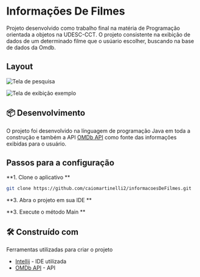 # Informações De Filmes

Projeto desenvolvido como trabalho final na matéria de Programação orientada a objetos na UDESC-CCT. O projeto consistente na exibição de dados de um determinado filme que o usúario escolher, buscando na base de dados da Omdb.

## Layout 
![Tela de pesquisa](https://user-images.githubusercontent.com/108761311/177580842-fb35a9b4-1350-4990-94b0-60f962de3dc7.png)

![Tela de exibição exemplo](https://user-images.githubusercontent.com/108761311/177580831-2effae5b-cfeb-4296-9e53-e0dc89045958.png)

## 📦 Desenvolvimento

O projeto foi desenvolvido na línguagem de programação Java em toda a construção e também a API [OMDb API](https://www.omdbapi.com/) como fonte das informações exibidas para o usuário.

## Passos para a configuração

**1. Clone o aplicativo **

```bash
git clone https://github.com/caiomartinelli2/informacoesDeFilmes.git
```
**3. Abra o projeto em sua IDE  **

**3. Execute o método Main **

## 🛠️ Construído com

Ferramentas utilizadas para criar o projeto

* [Intellij](https://www.jetbrains.com/pt-br/idea/) - IDE utilizada
* [OMDb API](https://www.omdbapi.com/) - API


